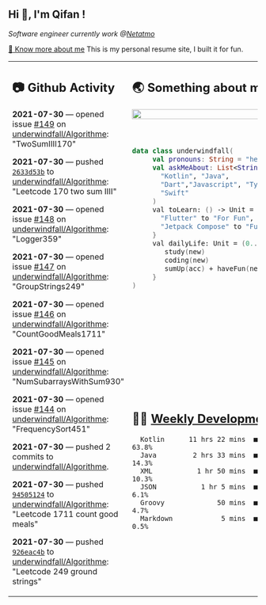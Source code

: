 <h2> Hi 👋, I'm Qifan ! </h2>
<p><em>Software engineer currently work @<a href="https://www.netatmo.com">Netatmo</a>
</em></p><p><a href="https://qifanyang.com/resume" target="_blank"> 🔭 Know more about me</a> This is my personal resume site, I built it for fun.</p>
<table><tr><td valign="top" rowspan="2">

 ## 📷 Github Activity
 <!-- githubActivity starts -->
  **2021-07-30** — opened issue [#149](https://api.github.com/repos/underwindfall/Algorithme/issues/149) on [underwindfall/Algorithme](https://api.github.com/repos/underwindfall/Algorithme): "TwoSumIIII170"

  **2021-07-30** — pushed [`2633d53b`](https://github.com/underwindfall/Algorithme/commit/2633d53b0743563e7caa3ebcfeef3b3140822d81) to [underwindfall/Algorithme](https://api.github.com/repos/underwindfall/Algorithme): "Leetcode 170 two sum IIII"

  **2021-07-30** — opened issue [#148](https://api.github.com/repos/underwindfall/Algorithme/issues/148) on [underwindfall/Algorithme](https://api.github.com/repos/underwindfall/Algorithme): "Logger359"

  **2021-07-30** — opened issue [#147](https://api.github.com/repos/underwindfall/Algorithme/issues/147) on [underwindfall/Algorithme](https://api.github.com/repos/underwindfall/Algorithme): "GroupStrings249"

  **2021-07-30** — opened issue [#146](https://api.github.com/repos/underwindfall/Algorithme/issues/146) on [underwindfall/Algorithme](https://api.github.com/repos/underwindfall/Algorithme): "CountGoodMeals1711"

  **2021-07-30** — opened issue [#145](https://api.github.com/repos/underwindfall/Algorithme/issues/145) on [underwindfall/Algorithme](https://api.github.com/repos/underwindfall/Algorithme): "NumSubarraysWithSum930"

  **2021-07-30** — opened issue [#144](https://api.github.com/repos/underwindfall/Algorithme/issues/144) on [underwindfall/Algorithme](https://api.github.com/repos/underwindfall/Algorithme): "FrequencySort451"

  **2021-07-30** — pushed 2 commits to [underwindfall/Algorithme](https://api.github.com/repos/underwindfall/Algorithme).

  **2021-07-30** — pushed [`94505124`](https://github.com/underwindfall/Algorithme/commit/94505124d442f363d52b1af6d24fe9434217678e) to [underwindfall/Algorithme](https://api.github.com/repos/underwindfall/Algorithme): "Leetcode 1711 count good meals"

  **2021-07-30** — pushed [`926eac4b`](https://github.com/underwindfall/Algorithme/commit/926eac4b6cf2f4fb4cfba0b9163c2ecd79bd0632) to [underwindfall/Algorithme](https://api.github.com/repos/underwindfall/Algorithme): "Leetcode 249 ground strings"
 <!-- githubActivity ends -->
 </td><td valign="top">

 ## 🌏 Something about me
 <!-- profile starts -->
 <a href="https://github.com/underwindfall" width="100%">
   <img src="http://github-readme-streak-stats.herokuapp.com?user=underwindfall&theme=algolia&hide_border=true&dates=30DD8A&background=00000000" width="100%"/>
 </a>
 <br/>
 <br/>
 <br/>

 ```kotlin
 data class underwindfall(
      val pronouns: String = "he|him",
      val askMeAbout: List<String> = listOf(
        "Kotlin", "Java",
        "Dart","Javascript", "Typescript",
        "Swift"
      )
      val toLearn: () -> Unit = {
        "Flutter" to "For Fun",
        "Jetpack Compose" to "Future"
      }
      val dailyLife: Unit = (0..end).reduce { acc, new ->
         study(new)
         coding(new)
         sumUp(acc) + haveFun(new)
      }
 )
 ```
 <!-- profile ends -->
 </td></tr><tr><td valign="top">

 ## 🏊‍♂️ <a href="https://gist.github.com/underwindfall/377ee88ba1fabd1e93516e48ca9c61eb" target="_blank">Weekly Development Breakdown</a>
  <!-- codeTime starts -->
  ```text
    Kotlin      11 hrs 22 mins  ■■■■■■■■■■■■■■■■■■▦□□□□□  63.8%
    Java         2 hrs 33 mins  ■■■■■■■□□□□□□□□□□□□□□□□□  14.3%
    XML           1 hr 50 mins  ■■■■■■□□□□□□□□□□□□□□□□□□  10.3%
    JSON           1 hr 5 mins  ■■■■■□□□□□□□□□□□□□□□□□□□   6.1%
    Groovy             50 mins  ■■■■▥□□□□□□□□□□□□□□□□□□□   4.7%
    Markdown            5 mins  ■■■▥□□□□□□□□□□□□□□□□□□□□   0.5%
  ```
  <!-- codeTime starts -->
  </td></tr></table>